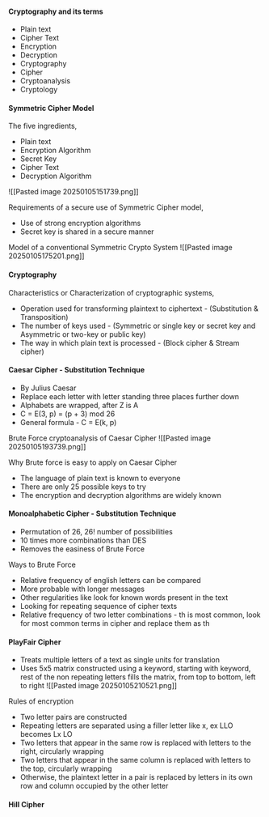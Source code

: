 #### Cryptography and its terms

*  Plain text
*  Cipher Text
*  Encryption 
*  Decryption
*  Cryptography
*  Cipher
*  Cryptoanalysis 
*  Cryptology

#### Symmetric Cipher Model

The five ingredients,
- Plain text
- Encryption Algorithm
- Secret Key
- Cipher Text
- Decryption Algorithm

![[Pasted image 20250105151739.png]]

Requirements of a secure use of Symmetric Cipher model,
- Use of strong encryption algorithms
- Secret key is shared in a secure manner

Model of a conventional Symmetric Crypto System
![[Pasted image 20250105175201.png]]

#### Cryptography

Characteristics or Characterization of cryptographic systems,
- Operation used for transforming plaintext to ciphertext - (Substitution & Transposition)
- The number of keys used - (Symmetric or single key or secret key and Asymmetric or two-key or public key)
- The way in which plain text is processed - (Block cipher & Stream cipher)

#### Caesar Cipher - Substitution Technique

- By Julius Caesar
- Replace each letter with letter standing three places further down
- Alphabets are wrapped, after Z is A
- C = E(3, p) = (p + 3) mod 26
- General formula - C = E(k, p)

Brute Force cryptoanalysis of Caesar Cipher
![[Pasted image 20250105193739.png]]

Why Brute force is easy to apply on Caesar Cipher
- The language of plain text is known to everyone
- There are only 25 possible keys to try
- The encryption and decryption algorithms are widely known

#### Monoalphabetic Cipher - Substitution Technique

- Permutation of 26, 26! number of possibilities
- 10 times more combinations than DES
- Removes the easiness of Brute Force 

Ways to Brute Force
- Relative frequency of english letters can be compared
- More probable with longer messages
- Other regularities like look for known words present in the text
- Looking for repeating sequence of cipher texts
- Relative frequency of two letter combinations - th is most common, look for most common terms in cipher and replace them as th

#### PlayFair Cipher

- Treats multiple letters of a text as single units for translation
- Uses 5x5 matrix constructed using a keyword, starting with keyword, rest of the non repeating letters fills the matrix, from top to bottom, left to right
![[Pasted image 20250105210521.png]]

Rules of encryption
- Two letter pairs are constructed
- Repeating letters are separated using a filler letter like x, ex LLO becomes Lx LO
- Two letters that appear in the same row is replaced with letters to the right, circularly wrapping
- Two letters that appear in the same column is replaced with letters to the top, circularly wrapping
- Otherwise, the plaintext letter in a pair is replaced by letters in its own row and column occupied by the other letter

#### Hill Cipher

